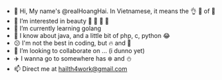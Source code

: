 - 👋 Hi, My name's @realHoangHai. In Vietnamese, it means the 👌 👑 of 🌊
- 👀 I’m interested in beauty 🌸 🌹 🌻 🌼
- 🌱 I’m currently learning golang
- 📓 I know about java, and a little bit of php, c, python 😂
- 😕 I'm not the best in coding, but 🔥 and 💪
- 🤝 I’m looking to collaborate on ... (i dunno yet)
- ✈️ I wanna go to somewhere has ❄️ and ⛄
- 📫 Direct me at hailth4work@gmail.com

<!---
realHoangHai/realHoangHai is a ✨ special ✨ repository because its `README.md` (this file) appears on your GitHub profile.
You can click the Preview link to take a look at your changes.
--->
